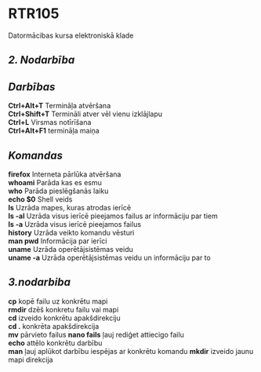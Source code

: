 # RTR105
Datormācibas kursa elektroniskā klade  
##             ***2. Nodarbība***   
##             ***Darbības***    
**Ctrl+Alt+T** Termināļa atvēršana  
**Ctrl+Shift+T** Termināli atver vēl vienu izklājlapu    
**Ctrl+L** Virsmas notīrīšana  
**Ctrl+Alt+F1** termināļa maiņa        
##      ***Komandas***   
**firefox** Interneta pārlūka atvēršana   
**whoami**  Parāda kas es esmu   
**who** Parāda pieslēgšanās laiku    
**echo $0** Shell veids  
**ls** Uzrāda mapes, kuras atrodas ierīcē  
**ls -al**  Uzrāda visus ierīcē pieejamos failus ar informāciju par tiem  
**ls -a** Uzrāda visus ierīcē pieejamos failus  
**history** Uzrāda veikto komandu vēsturi  
**man pwd** Informācija par ierīci    
**uname** Uzrāda operētājsistēmas veidu  
**uname -a** Uzrāda operētājsistēmas veidu un informāciju par to  
##                 ***3.nodarbiba***
**cp** kopē failu uz konkrētu mapi  
**rmdir** dzēš konkretu failu vai mapi   
**cd** izveido konkrētu apakšdirekciju  
**cd .** konkrēta apakšdirekcija  
**mv** pārvieto failus
**nano fails** ļauj rediģet attiecigo failu  
**echo** attēlo konkrētu darbību  
**man** ļauj aplūkot darbību iespējas ar konkrētu komandu 
**mkdir** izveido jaunu mapi direkcija  

